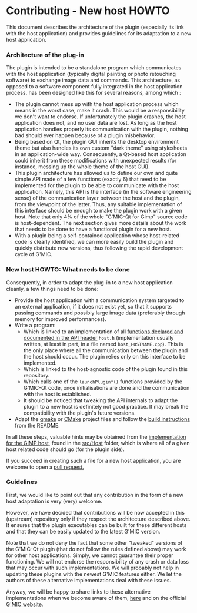 # Contributing - New host HOWTO

This document describes the architecture of the plugin (especially its link with the host application) and provides guidelines for its adaptation to a new host application.

### Architecture of the plug-in

The plugin is intended to be a standalone program which communicates with the host application (typically digital painting or photo retouching software) to exchange image data and commands. This architecture, as opposed to a software component fully integrated in the host application process, has been designed like this for several reasons, among which :

* The plugin cannot mess up with the host application process which means in the worst case, make it crash. This would be a responsibility we don't want to endorse. If unfortunately the plugin crashes, the host application does not, and no user data are lost. As long as the host application handles properly its communication with the plugin, nothing bad should ever happen because of a plugin misbehavior.
* Being based on Qt, the plugin GUI inherits the desktop environment theme but also handles its own custom "dark theme" using stylesheets in an application-wide way. Consequently, a Qt-based host application could inherit from these modifications with unexpected results (for instance, messing up the whole theme of the host GUI).
* This plugin architecture has allowed us to define our own and quite simple API made of a few functions (exactly 6) that need to be implemented for the plugin to be able to communicate with the host application. Namely, this API is the interface (in the software engineering sense) of the communication layer between the host and the plugin, from the viewpoint of the latter. Thus, any suitable implementation of this interface should be enough to make the plugin work with a given host. Note that only 4% of the whole "G'MIC-Qt for Gimp" source code is host-dependent. The next section gives more details about the work that needs to be done to have a functional plugin for a new host. 
* With a plugin being a self-contained application whose host-related code is clearly identified, we can more easily build the plugin and quickly distribute new versions, thus following the rapid development cycle of G'MIC.

### New host HOWTO: What needs to be done

Consequently, in order to adapt the plug-in to a new host application cleanly, a few things need to be done:

* Provide the host application with a communication system targeted to an external application, if it does not exist yet, so that it supports passing commands and possibly large image data (preferably through memory for improved performances).
* Write a program:
  * Which is linked to an implementation of all [functions declared and documented in the API header](https://github.com/c-koi/gmic-qt/blob/master/src/Host/host.h) `host.h` (implementation usually written, at least in part, in a file named `host_HOSTNAME.cpp`). This is the only place where all the communication between the plugin and the host should occur. The plugin relies only on this interface to be implemented.
  * Which is linked to the host-agnostic code of the plugin found in this repository.
  * Which calls one of the `launchPlugin*()` functions provided by the G'MIC-Qt code, once initialisations are done and the communication with the host is established.
  * It should be noticed that tweaking the API internals to adapt the plugin to a new host is definitely not good practice. It may break the compatibility with the plugin's future versions.
* Adapt the [qmake](https://github.com/c-koi/gmic-qt/blob/master/gmic_qt.pro) or [CMake](https://github.com/c-koi/gmic-qt/blob/master/CMakeLists.txt) project files and follow the [build instructions](https://github.com/c-koi/gmic-qt/blob/master/README.md#build-instructions) from the README.

In all these steps, valuable hints may be obtained from the [implementation for the GIMP host](https://github.com/c-koi/gmic-qt/tree/master/src/Host/Gimp), found in the [src/Host](https://github.com/c-koi/gmic-qt/tree/master/src/Host) folder, which is where all of a given host related code should go (for the plugin side).

If you succeed in creating such a file for a new host application, you are welcome to open a [pull request.](https://github.com/c-koi/gmic-qt/pulls)

### Guidelines

First, we would like to point out that any contribution in the form of a new host adaptation is very (very) welcome. 

However, we have decided that contributions will be now accepted in this (upstream) repository only if they respect the architecture described above. It ensures that the plugin executables can be built for these different hosts and that they can be easily updated to the latest G'MIC version.

Note that we do not deny the fact that some other "tweaked" versions of the G'MIC-Qt plugin (that do not follow the rules defined above) may work for other host applications. Simply, we cannot guarantee their proper functioning. We will not endorse the responsibility of any crash or data loss that may occur with such implementations. We will probably not help in updating these plugins with the newest G'MIC features either. We let the authors of these alternative implementations deal with these issues.

Anyway, we will be happy to share links to these alternative implementations when we become aware of them, [here](https://github.com/c-koi/gmic-qt/blob/master/README.md) and on the official [G'MIC website](https://gmic.eu).
